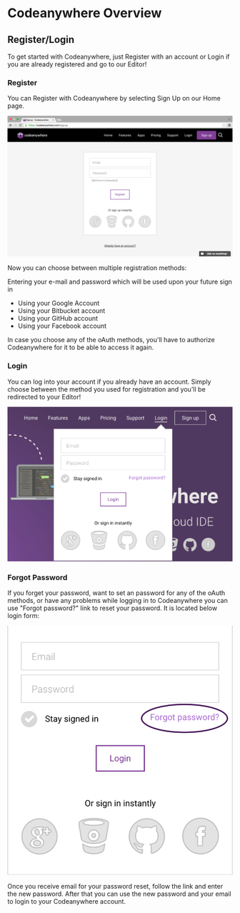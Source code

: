 # Codeanywhere Overview
## Register/Login
To get started with Codeanywhere, just Register with an account or Login if you are already registered and go to our Editor!

### Register
You can Register with Codeanywhere by selecting Sign Up on our Home page.

![](/images/signup.png)

Now you can choose between multiple registration methods:

Entering your e-mail and password which will be used upon your future sign in
* Using your Google Account
* Using your Bitbucket account
* Using your GitHub account
* Using your Facebook account

In case you choose any of the oAuth methods, you'll have to authorize Codeanywhere for it to be able to access it again.

### Login
You can log into your account if you already have an account. Simply choose between the method you used for registration and you'll be redirected to your Editor!

![](/images/signin.png)

### Forgot Password
If you forget your password, want to set an password for any of the oAuth methods, or have any problems while logging in to Codeanywhere you can use "Forgot password?" link to reset your password. It is located below login form:

![](/images/signin-forgotpassword.png)

Once you receive email for your password reset, follow the link and enter the new password. After that you can use the new password and your email to login to your Codeanywhere account.
